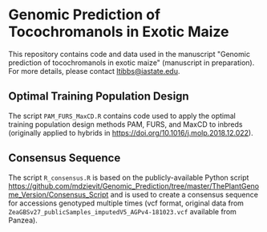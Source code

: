# Genomic Prediction of Tocochromanols in Exotic Maize

This repository contains code and data used in the manuscript "Genomic prediction of tocochromanols in exotic maize" (manuscript in preparation). For more details, please contact ltibbs@iastate.edu.

## Optimal Training Population Design 

The script `PAM_FURS_MaxCD.R` contains code used to apply the optimal training population design methods PAM, FURS, and MaxCD to inbreds (originally applied to hybrids in https://doi.org/10.1016/j.molp.2018.12.022).

## Consensus Sequence

The script `R_consensus.R` is based on the publicly-available Python script https://github.com/mdzievit/Genomic_Prediction/tree/master/ThePlantGenome_Version/Consensus_Script and is used to create a consensus sequence for accessions genotyped multiple times (vcf format, original data from `ZeaGBSv27_publicSamples_imputedV5_AGPv4-181023.vcf` available from Panzea).

